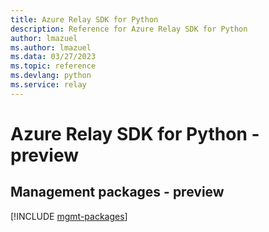 ```yaml
---
title: Azure Relay SDK for Python
description: Reference for Azure Relay SDK for Python
author: lmazuel
ms.author: lmazuel
ms.data: 03/27/2023
ms.topic: reference
ms.devlang: python
ms.service: relay
---
```

# Azure Relay SDK for Python - preview

## Management packages - preview
[!INCLUDE [mgmt-packages](relay-mgmt-index.md)]